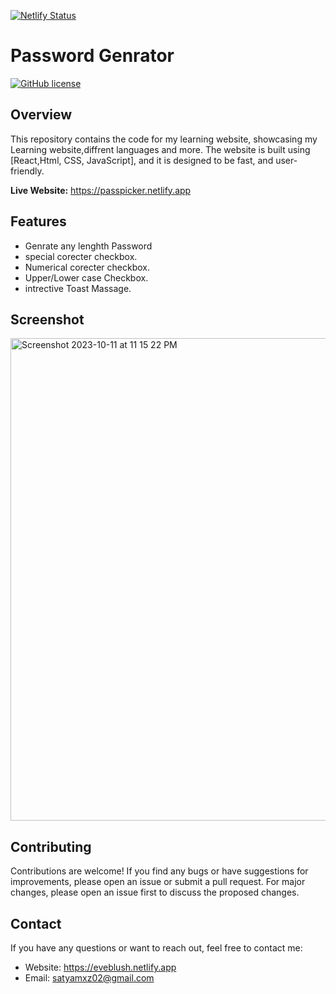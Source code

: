 [![Netlify Status](https://api.netlify.com/api/v1/badges/f81a061c-df75-485e-bb01-008d54cc460a/deploy-status)](https://app.netlify.com/sites/passpicker/deploys)

# Password Genrator

[![GitHub license](https://img.shields.io/badge/license-MIT-blue.svg)](http://cambly.epizy.com/cambly/blob/main/LICENS)

## Overview

This repository contains the code for my learning website, showcasing my Learning website,diffrent languages and more. The website is built using [React,Html, CSS, JavaScript], and it is designed to be fast, and user-friendly.

**Live Website:** 
https://passpicker.netlify.app

## Features

- Genrate any lenghth Password 
- special corecter checkbox.
- Numerical corecter checkbox.
- Upper/Lower case Checkbox.
- intrective Toast Massage.

  
## Screenshot

<img width="772" alt="Screenshot 2023-10-11 at 11 15 22 PM" src="https://github.com/Saty-am02/GenratePassword/assets/88832726/847540e7-53f2-4f01-84f2-8593eb7454ab">

## Contributing

Contributions are welcome! If you find any bugs or have suggestions for improvements, please open an issue or submit a pull request. For major changes, please open an issue first to discuss the proposed changes.

## Contact

If you have any questions or want to reach out, feel free to contact me:

- Website: https://eveblush.netlify.app
- Email: satyamxz02@gmail.com



